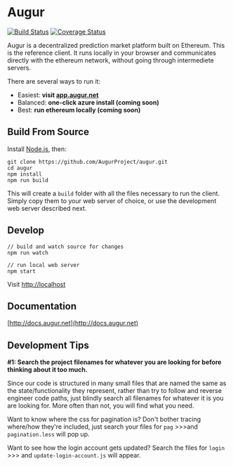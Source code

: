 Augur
=====
[![Build Status](https://travis-ci.org/AugurProject/augur.svg?branch=master)](https://travis-ci.org/AugurProject/augur)
[![Coverage Status](https://coveralls.io/repos/github/AugurProject/augur/badge.svg?branch=master)](https://coveralls.io/github/AugurProject/augur?branch=master)

Augur is a decentralized prediction market platform built on Ethereum.
This is the reference client.
It runs locally in your browser and communicates directly with the ethereum network, without going through intermediete servers.

There are several ways to run it:

- Easiest: **visit [app.augur.net](http://app.augur.net)**
- Balanced: **one-click azure install (coming soon)**
- Best: **run ethereum locally (coming soon)**


Build From Source
----------

Install [Node.js](https://nodejs.org/), then:

```
git clone https://github.com/AugurProject/augur.git
cd augur
npm install
npm run build
```

This will create a `build` folder with all the files necessary to run the client.
Simply copy them to your web server of choice, or use the development web server described next.


Develop
-----------

```
// build and watch source for changes
npm run watch

// run local web server
npm start
```

Visit [http://localhost](http://localhost)

Documentation
-------------

[http://docs.augur.net](http://docs.augur.net)

Development Tips
-------------

**#1: Search the project filenames for whatever you are looking for before thinking about it too much.**

Since our code is structured in many small files that are named the same as the state/functionality they represent, rather than try to follow and reverse engineer code paths, just blindly search all filenames for whatever it is you are looking for. More often than not, you will find what you need.

Want to know where the css for pagination is? Don't bother tracing where/how they're included, just search your files for `pag` >>>and `pagination.less` will pop up.

Want to see how the login account gets updated? Search the files for `login` >>> and `update-login-account.js` will appear.
